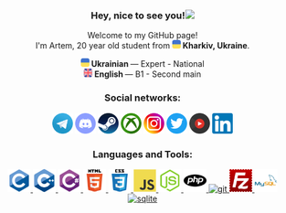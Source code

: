 <h3 align="center">Hey, nice to see you!<img src="https://raw.githubusercontent.com/MartinHeinz/MartinHeinz/master/wave.gif" width="36"/></h3>
<p align="center">Welcome to my GitHub page!<br>
    I'm Artem, 20 year old student from <a href="https://en.wikipedia.org/wiki/Kharkiv" target="_blank"><img src="https://raw.githubusercontent.com/ArtemYo8283/ArtemYo/d7daf50025e6285e161fbb679061ba3e5d53e013/Images/ukraine.svg" width="15"/></a><b> Kharkiv, Ukraine</b>.</p>
<p align="center">
    <a href="https://en.wikipedia.org/wiki/Ukrainian_language" target="_blank"><img src="https://raw.githubusercontent.com/ArtemYo8283/ArtemYo/d7daf50025e6285e161fbb679061ba3e5d53e013/Images/ukraine.svg" width="15"/></a><b> Ukrainian </b>— Expert - National<br>
    <a href="https://en.wikipedia.org/wiki/English_language" target="_blank"><img src="https://raw.githubusercontent.com/ArtemYo8283/ArtemYo/d7daf50025e6285e161fbb679061ba3e5d53e013/Images/united-kingdom.svg" width="15"/></a><b> English </b>— B1 - Second main<br>
</p>
<h3 align="center">Social networks:</h3>
<p align="center">
    <a href="https://t.me/bndr_artem" target="_blank"><img src="https://raw.githubusercontent.com/ArtemYo8283/ArtemYo/d7daf50025e6285e161fbb679061ba3e5d53e013/Images/Telegram_logo.svg" width="36"/></a>
   <a href="https://discord.gg/yT3bkAp3Ez" target="_blank"><img src="https://raw.githubusercontent.com/ArtemYo8283/ArtemYo/d7daf50025e6285e161fbb679061ba3e5d53e013/Images/discord.svg" width="36"/></a>
    <a href="https://steamcommunity.com/id/ArtemYo/" target="_blank"><img src="https://raw.githubusercontent.com/ArtemYo8283/ArtemYo/d7daf50025e6285e161fbb679061ba3e5d53e013/Images/Steam_icon_logo.svg" width="36"/></a>
    <a href="https://account.xbox.com/ru-ru/profile?gamertag=ArtemYo8283" target="_blank"><img src="https://raw.githubusercontent.com/ArtemYo8283/ArtemYo/d7daf50025e6285e161fbb679061ba3e5d53e013/Images/xbox.svg" width="36"/></a>
    <a href="https://www.instagram.com/bndr_artem/" target="_blank"><img src="https://raw.githubusercontent.com/ArtemYo8283/ArtemYo/d7daf50025e6285e161fbb679061ba3e5d53e013/Images/instagram.svg" width="36"/></a>
    <a href="https://twitter.com/YT_Artem_Yo" target="_blank"><img src="https://raw.githubusercontent.com/ArtemYo8283/ArtemYo/d7daf50025e6285e161fbb679061ba3e5d53e013/Images/twitter.svg" width="36"/></a>
    <a href="https://music.youtube.com/playlist?list=PL5z3n0enBrJqkksDPlVdKwHQJ-jCTT9PV&feature=share" target="_blank"><img src="https://raw.githubusercontent.com/ArtemYo8283/ArtemYo/3fbc893cced897bf39531f1fbffb5fe603e42ce6/Images/Youtube_Music.svg" width="36"/></a>
    <a href="https://www.linkedin.com/in/artem-bondar-9a618426a/" target="_blank"><img src="https://raw.githubusercontent.com/ArtemYo8283/ArtemYo/d7daf50025e6285e161fbb679061ba3e5d53e013/Images/linkedin.svg" width="36"/></a>
</p>
</p>
<h3 align="center">Languages and Tools:</h3>
<p align="center">
    <a href="https://www.cprogramming.com/" target="_blank" rel="noreferrer"> <img src="https://raw.githubusercontent.com/devicons/devicon/master/icons/c/c-original.svg" alt="c" width="40" height="40"/> </a>
    <a href="https://www.w3schools.com/cpp/" target="_blank" rel="noreferrer"> <img src="https://raw.githubusercontent.com/devicons/devicon/master/icons/cplusplus/cplusplus-original.svg" alt="cplusplus" width="40" height="40"/> </a>
    <a href="https://www.w3schools.com/cs/" target="_blank" rel="noreferrer"> <img src="https://raw.githubusercontent.com/devicons/devicon/master/icons/csharp/csharp-original.svg" alt="csharp" width="40" height="40"/> </a>
    <a href="https://www.w3.org/html/" target="_blank" rel="noreferrer"> <img src="https://raw.githubusercontent.com/devicons/devicon/master/icons/html5/html5-original-wordmark.svg" alt="html5" width="40" height="40"/> </a>
    <a href="https://www.w3schools.com/css/" target="_blank" rel="noreferrer"> <img src="https://raw.githubusercontent.com/devicons/devicon/master/icons/css3/css3-original-wordmark.svg" alt="css3" width="40" height="40"/> </a>
    <a href="https://developer.mozilla.org/en-US/docs/Web/JavaScript" target="_blank" rel="noreferrer"> <img src="https://raw.githubusercontent.com/devicons/devicon/master/icons/javascript/javascript-original.svg" alt="javascript" width="40" height="40"/> </a>
    <a href="https://nodejs.org" target="_blank" rel="noreferrer"> <img src="https://github.com/devicons/devicon/blob/1119b9f84c0290e0f0b38982099a2bd027a48bf1/icons/nodejs/nodejs-plain.svg" alt="nodejs" width="40" height="40"/> </a>
    <a href="https://www.php.net/manual/ru/intro-whatis.php" target="_blank" rel="noreferrer"> <img src="https://github.com/devicons/devicon/blob/1119b9f84c0290e0f0b38982099a2bd027a48bf1/icons/php/php-plain.svg" alt="php" width="40" height="40"/> </a>
    <a href="https://git-scm.com/" target="_blank" rel="noreferrer"> <img src="https://www.vectorlogo.zone/logos/git-scm/git-scm-icon.svg" alt="git" width="40" height="40"/> </a>
    <a href="https://filezilla-project.org/" target="_blank" rel="noreferrer"> <img src="https://github.com/devicons/devicon/blob/1119b9f84c0290e0f0b38982099a2bd027a48bf1/icons/filezilla/filezilla-plain.svg" alt="file_zilla" width="40" height="40"/> </a>
    <a href="https://www.mysql.com/" target="_blank" rel="noreferrer"> <img src="https://raw.githubusercontent.com/devicons/devicon/master/icons/mysql/mysql-original-wordmark.svg" alt="mysql" width="40" height="40"/> </a>
    <a href="https://www.sqlite.org/" target="_blank" rel="noreferrer"> <img src="https://www.vectorlogo.zone/logos/sqlite/sqlite-icon.svg" alt="sqlite" width="40" height="40"/> </a>
</p>
